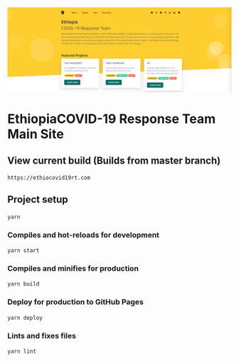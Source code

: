 <div align="center">
  <img alt="Main Site" src="ecrt_19_awareness_website.png" width="650px">
</div>

# EthiopiaCOVID-19 Response Team Main Site

## View current build (Builds from master branch)

```
https://ethiocovid19rt.com
```

## Project setup

```
yarn
```

### Compiles and hot-reloads for development

```
yarn start
```

### Compiles and minifies for production

```
yarn build
```

### Deploy for production to GitHub Pages

```
yarn deploy
```

### Lints and fixes files

```
yarn lint
```

